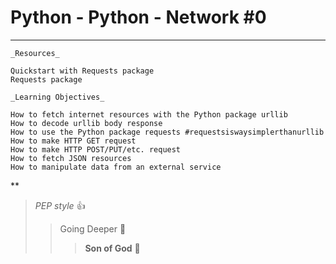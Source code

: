 # Python - Python - Network #0
***

    _Resources_

    Quickstart with Requests package
    Requests package

    _Learning Objectives_

    How to fetch internet resources with the Python package urllib
    How to decode urllib body response
    How to use the Python package requests #requestsiswaysimplerthanurllib
    How to make HTTP GET request
    How to make HTTP POST/PUT/etc. request
    How to fetch JSON resources
    How to manipulate data from an external service

**
> _PEP style_ :+1:
>> Going Deeper :muscle:
>>> __Son of God__ :clap: